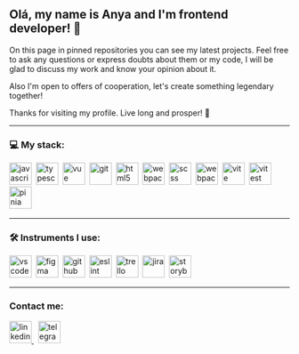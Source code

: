 ## Olá, my name is Anya and I'm frontend developer! 👋

On this page in pinned repositories you can see my latest projects.
Feel free to ask any questions or express doubts about them or my code, I will be glad to discuss my work and know your opinion about it.

Also I'm open to offers of cooperation, let's create something legendary together!

Thanks for visiting my profile. Live long and prosper! 🖖

---

### 💻 My stack:
<div>
  <img src="https://www.svgrepo.com/show/303206/javascript-logo.svg" title="javascript" alt="javascript" width="40" height="40"/>&nbsp
  <img src="https://www.svgrepo.com/show/354478/typescript-icon.svg" title="typescript" alt="typescript" width="40" height="40"/>&nbsp
  <img src="https://www.svgrepo.com/show/354528/vue.svg" title="vue" alt="vue" width="40" height="40"/>&nbsp
  <img src="https://www.svgrepo.com/show/353782/git-icon.svg" title="git" alt="git" width="40" height="40"/>&nbsp
  <img src="https://www.svgrepo.com/show/452228/html-5.svg" title="html5" alt="html5" width="40" height="40"/>&nbsp
  <img src="https://www.svgrepo.com/show/452185/css-3.svg" title="webpack" alt="webpack" width="40" height="40"/>&nbsp;
  <img src="https://www.svgrepo.com/show/374068/scss.svg" title="scss" alt="scss" width="40" height="40"/>&nbsp;
  <img src="https://www.svgrepo.com/show/354552/webpack.svg" title="webpack" alt="webpack" width="40" height="40"/>&nbsp;
  <img src="https://www.svgrepo.com/show/374167/vite.svg" title="vite" alt="vite" width="40" height="40"/>&nbsp;
  <img src="https://seeklogo.com/images/V/vitest-logo-9ADDA575A5-seeklogo.com.png" title="vitest" alt="vitest" width="40" height="40"/>&nbsp;
  <img src="https://upload.wikimedia.org/wikipedia/commons/thumb/1/1c/Pinialogo.svg/1200px-Pinialogo.svg.png" title="pinia" alt="pinia" height="40"/>&nbsp;
</div>

---

### 🛠 Instruments I use:

<div>
  <img src="https://www.svgrepo.com/show/374171/vscode.svg" title="vscode" alt="vscode" width="40" height="40"/>&nbsp;
  <img src="https://www.svgrepo.com/show/448222/figma.svg" title="figma" alt="figma" width="40" height="40"/>&nbsp;
  <img src="https://www.svgrepo.com/show/512317/github-142.svg" title="github" alt="github" width="40" height="40"/>&nbsp;
  <img src="https://www.svgrepo.com/show/353709/eslint.svg" title="eslint" alt="eslint" width="40" height="40"/>&nbsp;
  <img src="https://www.svgrepo.com/show/354463/trello.svg" title="trello" alt="trello" width="40" height="40"/>&nbsp;
  <img src="https://cdn.worldvectorlogo.com/logos/jira-1.svg" title="jira" alt="jira" width="40" height="40"/>&nbsp;
    <img src="https://www.svgrepo.com/show/354397/storybook-icon.svg" title="storybook" alt="storybook" width="40" height="40"/>&nbsp;
</div>

---

### Contact me:

 <a href="https://www.linkedin.com/in/anastasia-klimova--/" target="_blank">
   <img src="https://www.svgrepo.com/show/452047/linkedin-1.svg" width="40" height="40" alt="linkedin logo" />
 </a>&nbsp;
  <a href="https://t.me/C0RACA0" target="_blank">
   <img src="https://www.svgrepo.com/show/452115/telegram.svg" width="40" height="40" alt="telegram logo" />
 </a>

